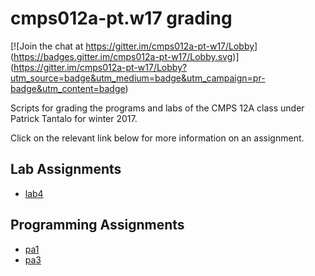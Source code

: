 # cmps012a-pt.w17 grading

[![Join the chat at https://gitter.im/cmps012a-pt-w17/Lobby]
(https://badges.gitter.im/cmps012a-pt-w17/Lobby.svg)]
(https://gitter.im/cmps012a-pt-w17/Lobby?utm_source=badge&utm_medium=badge&utm_campaign=pr-badge&utm_content=badge)

Scripts for grading the programs and labs of the CMPS 12A class under Patrick
Tantalo for winter 2017.

Click on the relevant link below for more information on an assignment.

## Lab Assignments

- [lab4](lab4/README.md)

## Programming Assignments

- [pa1](pa1/README.md)
- [pa3](pa3/README.md)
